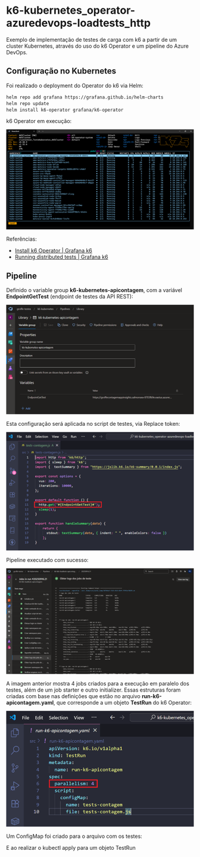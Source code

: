 # k6-kubernetes_operator-azuredevops-loadtests_http
Exemplo de implementação de testes de carga com k6 a partir de um cluster Kubernetes, através do uso do k6 Operator e um pipeline do Azure DevOps.

## Configuração no Kubernetes

Foi realizado o deployment do Operator do k6 via Helm:

```bash
helm repo add grafana https://grafana.github.io/helm-charts
helm repo update
helm install k6-operator grafana/k6-operator
```

k6 Operator em execução:

![k6 Operator em um cluster AKS](img/k6-operator-01.png)

Referências:
- [Install k6 Operator | Grafana k6](https://grafana.com/docs/k6/latest/set-up/set-up-distributed-k6/install-k6-operator/)
- [Running distributed tests | Grafana k6](https://grafana.com/docs/k6/latest/testing-guides/running-distributed-tests/)

## Pipeline

Definido o variable group **k6-kubernetes-apicontagem**, com a variável **EndpointGetTest** (endpoint de testes da API REST):

![Variable group](img/variable-group-01.png)

Esta configuração será aplicada no script de testes, via Replace token:

![Arquivo com o teste de carga](img/loadtest-js-01.png)

Pipeline executado com sucesso:

![Pipeline após execução](img/pipeline-resultado-01.png)

A imagem anterior mostra 4 jobs criados para a execução em paralelo dos testes, além de um job starter e outro initializer. Essas estruturas foram criadas com base nas definições que estão no arquivo **run-k6-apicontagem.yaml**, que corresponde a um objeto **TestRun** do k6 Operator:

![YAML TestRun](img/testrun-01.png)

Um ConfigMap foi criado para o arquivo com os testes:


E ao realizar o kubectl apply para um objeto TestRun